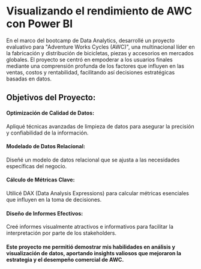 # **Visualizando el rendimiento de AWC con Power BI**

En el marco del bootcamp de Data Analytics, desarrollé un proyecto evaluativo para "Adventure Works Cycles (AWC)", una multinacional líder en la fabricación y distribución de bicicletas, piezas y accesorios en mercados globales. El proyecto se centró en empoderar a los usuarios finales mediante una comprensión profunda de los factores que influyen en las ventas, costos y rentabilidad, facilitando así decisiones estratégicas basadas en datos.

## **Objetivos del Proyecto:**
#### Optimización de Calidad de Datos: 
Apliqué técnicas avanzadas de limpieza de datos para asegurar la precisión y confiabilidad de la información.
#### Modelado de Datos Relacional: 
Diseñé un modelo de datos relacional que se ajusta a las necesidades específicas del negocio.
#### Cálculo de Métricas Clave: 
Utilicé DAX (Data Analysis Expressions) para calcular métricas esenciales que influyen en la toma de decisiones.
#### Diseño de Informes Efectivos: 
Creé informes visualmente atractivos e informativos para facilitar la interpretación por parte de los stakeholders.

#### Este proyecto me permitió demostrar mis habilidades en análisis y visualización de datos, aportando insights valiosos que mejoraron la estrategia y el desempeño comercial de AWC.
